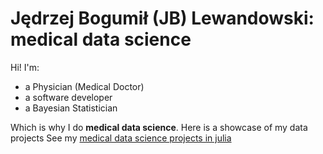 # Jędrzej Bogumił (JB) Lewandowski: medical data science

Hi! I'm:
- a Physician (Medical Doctor) 
- a software developer
- a Bayesian Statistician

Which is why I do **medical data science**. Here is a showcase of my data projects
See my [medical data science projects in julia](https://jblew.github.io/medical-data-science/)
